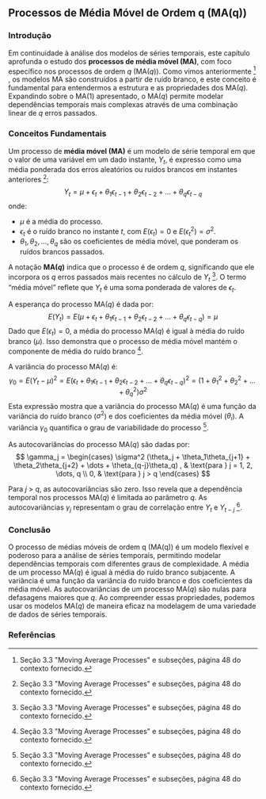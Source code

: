 ## Processos de Média Móvel de Ordem q (MA(q))
### Introdução
Em continuidade à análise dos modelos de séries temporais, este capítulo aprofunda o estudo dos **processos de média móvel (MA)**, com foco específico nos processos de ordem *q* (MA(*q*)). Como vimos anteriormente [^1] , os modelos MA são construídos a partir de ruído branco, e este conceito é fundamental para entendermos a estrutura e as propriedades dos MA(*q*). Expandindo sobre o MA(1) apresentado, o MA(*q*) permite modelar dependências temporais mais complexas através de uma combinação linear de *q* erros passados.

### Conceitos Fundamentais
Um processo de **média móvel (MA)** é um modelo de série temporal em que o valor de uma variável em um dado instante, $Y_t$, é expresso como uma média ponderada dos erros aleatórios ou ruídos brancos em instantes anteriores [^1]:
$$Y_t = \mu + \epsilon_t + \theta_1 \epsilon_{t-1} + \theta_2 \epsilon_{t-2} + \dots + \theta_q \epsilon_{t-q}$$
onde:
- $\mu$ é a média do processo.
- $\epsilon_t$ é o ruído branco no instante *t*, com $E(\epsilon_t) = 0$ e $E(\epsilon_t^2) = \sigma^2$.
- $\theta_1, \theta_2, \dots, \theta_q$ são os coeficientes de média móvel, que ponderam os ruídos brancos passados.

A notação **MA(*q*)** indica que o processo é de ordem *q*, significando que ele incorpora os *q* erros passados mais recentes no cálculo de $Y_t$ [^1]. O termo “média móvel” reflete que $Y_t$ é uma soma ponderada de valores de $\epsilon_t$.  

A esperança do processo MA(*q*) é dada por:
$$E(Y_t) = E(\mu + \epsilon_t + \theta_1 \epsilon_{t-1} + \theta_2 \epsilon_{t-2} + \dots + \theta_q \epsilon_{t-q}) = \mu$$
Dado que $E(\epsilon_t) = 0$, a média do processo MA(*q*) é igual à média do ruído branco ($\mu$). Isso demonstra que o processo de média móvel mantém o componente de média do ruído branco [^1].

A variância do processo MA(*q*) é:
$$ \gamma_0 = E(Y_t - \mu)^2 = E(\epsilon_t + \theta_1 \epsilon_{t-1} + \theta_2 \epsilon_{t-2} + \dots + \theta_q \epsilon_{t-q})^2 = (1 + \theta_1^2 + \theta_2^2 + \dots + \theta_q^2)\sigma^2$$
Esta expressão mostra que a variância do processo MA(*q*) é uma função da variância do ruído branco ($\sigma^2$) e dos coeficientes da média móvel ($\theta_i$). A variância $\gamma_0$ quantifica o grau de variabilidade do processo [^1].

As autocovariâncias do processo MA(*q*) são dadas por:
$$ \gamma_j =  \begin{cases}
    \sigma^2 (\theta_j + \theta_1\theta_{j+1} + \theta_2\theta_{j+2} + \dots + \theta_{q-j}\theta_q) , & \text{para } j = 1, 2, \dots, q \\
    0, & \text{para } j > q
  \end{cases}
$$

Para *j* > *q*, as autocovariâncias são zero. Isso revela que a dependência temporal nos processos MA(*q*) é limitada ao parâmetro *q*.  As autocovariâncias $\gamma_j$ representam o grau de correlação entre $Y_t$ e $Y_{t-j}$ [^1].

### Conclusão
O processo de médias móveis de ordem q (MA(q)) é um modelo flexível e poderoso para a análise de séries temporais, permitindo modelar dependências temporais com diferentes graus de complexidade. A média de um processo MA(*q*) é igual à média do ruído branco subjacente. A variância é uma função da variância do ruído branco e dos coeficientes da média móvel. As autocovariâncias de um processo MA(*q*) são nulas para defasagens maiores que *q*. Ao compreender essas propriedades, podemos usar os modelos MA(*q*) de maneira eficaz na modelagem de uma variedade de dados de séries temporais.

### Referências
[^1]:  Seção 3.3 "Moving Average Processes" e subseções, página 48 do contexto fornecido.
<!-- END -->

